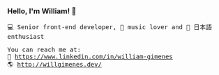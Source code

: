 ### Hello, I'm William! 👋

<samp>

💻 Senior front-end developer, 🎵 music lover and 🎎 日本語 enthusiast
  
You can reach me at: <br>
💼 https://www.linkedin.com/in/william-gimenes <br>
🌎 http://willgimenes.dev/ <br>

</samp>
